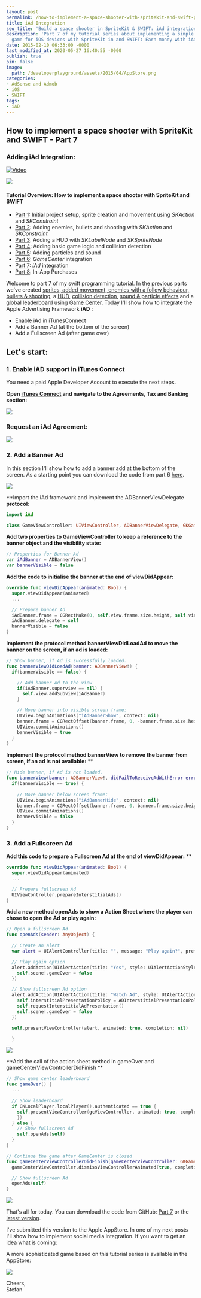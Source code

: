 ```yaml
---
layout: post
permalink: /how-to-implement-a-space-shooter-with-spritekit-and-swift-part-7-iad-integration/
title: iAd Integration
seo_title: 'Build a space shooter in SpriteKit & SWIFT: iAd integration'
description: 'Part 7 of my tutorial series about implementing a simple space shooter
  game for iOS devices with SpriteKit in and SWIFT: Earn money with iAd integration'
date: 2015-02-10 06:33:00 -0000
last_modified_at: 2020-05-27 16:40:55 -0000
publish: true
pin: false
image:
  path: /developerplayground/assets/2015/04/AppStore.png
categories:
- AdSense and Admob
- iOS
- SWIFT
tags:
- iAD
---
```

## How to implement a space shooter with SpriteKit and SWIFT - Part 7
### Adding iAd Integration:

[![Video](/developerplayground/assets/Videos/8d8MH_gXt84.png)](https://youtu.be/8d8MH_gXt84)

[![](/developerplayground/assets/2015/04/AppStore.png)](https://itunes.apple.com/us/app/yet-another-spaceshooter/id949662362?mt=8)

#### Tutorial Overview: How to implement a space shooter with SpriteKit and SWIFT

* [Part 1](/how-to-implement-a-space-shooter-with-spritekit-and-swift-part-1): Initial project setup, sprite creation and movement using _SKAction_ and _SKConstraint_
* [Part 2](/how-to-implement-a-space-shooter-with-spritekit-and-swift-part-2): Adding enemies, bullets and shooting with _SKAction_ and _SKConstraint_
* [Part 3](/how-to-implement-a-space-shooter-with-spritekit-and-swift-part-3-create-a-hud): Adding a HUD with _SKLabelNode_ and _SKSpriteNode_
* [Part 4](/how-to-implement-a-space-shooter-with-spritekit-and-swift-part-4-collision-detection): Adding basic game logic and collision detection
* [Part 5](/how-to-implement-a-space-shooter-with-spritekit-and-swift-part-5-particles-and-sound): Adding particles and sound
* [Part 6](/how-to-implement-a-space-shooter-with-spritekit-and-swift-part-6-game-center-integration): _GameCenter_ integration
* [Part 7](/how-to-implement-a-space-shooter-with-spritekit-and-swift-part-7-iad-integration): _iAd_ integration
* [Part 8](/how-to-implement-in-app-purchase-for-your-ios-app-in-swift): In-App Purchases

Welcome to part 7 of my swift programming tutorial. In the previous parts we've created [sprites, added movement, enemies with a follow behaviour, bullets & shooting](/how-to-implement-a-space-shooter-with-spritekit-and-swift-part-2), a [HUD](/how-to-implement-a-space-shooter-with-spritekit-and-swift-part-3-create-a-hud), [collision detection](/how-to-implement-a-space-shooter-with-spritekit-and-swift-part-4-collision-detection), [sound & particle effects](/how-to-implement-a-space-shooter-with-spritekit-and-swift-part-5-particles-and-sound) and a global leaderboard using [Game Center](/how-to-implement-a-space-shooter-with-spritekit-and-swift-part-6-game-center-integration). Today I'll show how to integrate the Apple Advertising Framework **iAD** : 

  * Enable iAd in iTunesConnect
  * Add a Banner Ad (at the bottom of the screen)
  * Add a Fullscreen Ad (after game over)



## **Let's start:**

###  1. Enable iAD support in iTunes Connect

You need a paid Apple Developer Account to execute the next steps. 

**Open [ iTunes Connect](https://itunesconnect.apple.com/) and navigate to the Agreements, Tax and Banking section:**

[![](/developerplayground/assets/2015/02/Screen-2BShot-2B2015-02-05-2Bat-2B22.10.19-1.jpg)](/developerplayground/assets/2015/02/Screen-2BShot-2B2015-02-05-2Bat-2B22.10.19-1.jpg)

### Request an iAd Agreement:

[![](/developerplayground/assets/2015/02/iad.png)](/developerplayground/assets/2015/02/iad.png)

### 2. Add a Banner Ad

In this section I'll show how to add a banner add at the bottom of the screen. As a starting point you can download the code from part 6 [here](https://github.com/stfnjstn/MySecondGame/releases/tag/v0.6).

[![](/developerplayground/assets/2015/02/Screen-2BShot-2B2015-02-08-2Bat-2B16.46.48-1.jpg)](/developerplayground/assets/2015/02/Screen-2BShot-2B2015-02-08-2Bat-2B16.46.48-1.jpg)

**Import the iAd framework and implement the ADBannerViewDelegate **protocol**:

```swift
import iAd

class GameViewController: UIViewController, ADBannerViewDelegate, GKGameCenterControllerDelegate, GameSceneDelegate {
```

**Add two properties to GameViewController to keep a reference to the banner object and the visibility state:**

```swift
// Properties for Banner Ad
var iAdBanner = ADBannerView()
var bannerVisible = false
```

**Add the code to initialise the banner at the end of viewDidAppear:**

```swift
override func viewDidAppear(animated: Bool) {
  super.viewDidAppear(animated)
  ...

  // Prepare banner Ad
  iAdBanner.frame = CGRectMake(0, self.view.frame.size.height, self.view.frame.width, 50)
  iAdBanner.delegate = self
  bannerVisible = false
}
```

**Implement the protocol method bannerViewDidLoadAd to move the banner on the screen, if an ad is loaded:**

```swift
// Show banner, if Ad is successfully loaded.
func bannerViewDidLoadAd(banner: ADBannerView!) {
  if(bannerVisible == false) {

    // Add banner Ad to the view
    if(iAdBanner.superview == nil) {
      self.view.addSubview(iAdBanner)
    }

    // Move banner into visible screen frame:
    UIView.beginAnimations("iAdBannerShow", context: nil)
    banner.frame = CGRectOffset(banner.frame, 0, -banner.frame.size.height)
    UIView.commitAnimations()
    bannerVisible = true
  }
}
```

**Implement the protocol method bannerView to remove the banner from screen, if an ad is not available:** **

```swift
// Hide banner, if Ad is not loaded.
func bannerView(banner: ADBannerView!, didFailToReceiveAdWithError error: NSError!) {
  if(bannerVisible == true) {
  
    // Move banner below screen frame:
    UIView.beginAnimations("iAdBannerHide", context: nil)
    banner.frame = CGRectOffset(banner.frame, 0, banner.frame.size.height)
    UIView.commitAnimations()
    bannerVisible = false
  }
}
```


### 3. Add a Fullscreen Ad

**Add this code to prepare a Fullscreen Ad at the end of viewDidAppear:** **

```swift
override func viewDidAppear(animated: Bool) {
  super.viewDidAppear(animated)
  ...

  // Prepare fullscreen Ad
  UIViewController.prepareInterstitialAds()
}
```

**Add a new method openAds to show a Action Sheet where the player can chose to open the Ad or play again:**

```swift
// Open a fullscreen Ad
func openAds(sender: AnyObject) {

  // Create an alert
  var alert = UIAlertController(title: "", message: "Play again?", preferredStyle: UIAlertControllerStyle.Alert)

  // Play again option
  alert.addAction(UIAlertAction(title: "Yes", style: UIAlertActionStyle.Default) { _ in
    self.scene!.gameOver = false
  })

  // Show fullscreen Ad option
  alert.addAction(UIAlertAction(title: "Watch Ad", style: UIAlertActionStyle.Default) { _ in
    self.interstitialPresentationPolicy = ADInterstitialPresentationPolicy.Manual
    self.requestInterstitialAdPresentation()
    self.scene!.gameOver = false
  })

  self.presentViewController(alert, animated: true, completion: nil)

  }
```

[![](/developerplayground/assets/2015/02/Screen-2BShot-2B2015-02-08-2Bat-2B22.20.11.png)](/developerplayground/assets/2015/02/Screen-2BShot-2B2015-02-08-2Bat-2B22.20.11.png)

**Add the call of the action sheet method in gameOver and gameCenterViewControllerDidFinish **

```swift
// Show game center leaderboard
func gameOver() {
  ...

  // Show leaderboard
  if GKLocalPlayer.localPlayer().authenticated == true {
    self.presentViewController(gcViewController, animated: true, completion: {
    })
  } else {
    // Show fullscreen Ad
    self.openAds(self)
  }
}

// Continue the game after GameCenter is closed
func gameCenterViewControllerDidFinish(gameCenterViewController: GKGameCenterViewController!) {
  gameCenterViewController.dismissViewControllerAnimated(true, completion: nil)

  // Show fullscreen Ad
  openAds(self)
}
```

[![](/developerplayground/assets/2015/02/Screen-2BShot-2B2015-02-08-2Bat-2B22.20.56-1.jpg)](/developerplayground/assets/2015/02/Screen-2BShot-2B2015-02-08-2Bat-2B22.20.56-1.jpg)

That's all for today. You can download the code from GitHub: [Part 7](https://github.com/stfnjstn/MySecondGame/releases/tag/v0.7) or the [latest version](https://github.com/stfnjstn/MySecondGame/tree/master). 

I've submitted this version to the Apple AppStore. In one of my next posts I'll show how to implement social media integration. If you want to get an idea what is coming: 

A more sophisticated game based on this tutorial series is available in the AppStore: 

[![](/developerplayground/assets/2015/04/AppStore.png)](https://itunes.apple.com/us/app/yet-another-spaceshooter/id949662362?mt=8)

Cheers,    
Stefan
